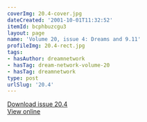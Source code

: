 ```yaml
---
coverImg: 20.4-cover.jpg
dateCreated: '2001-10-01T11:32:52'
itemId: bcphbuzcgu3
layout: page
name: 'Volume 20, issue 4: Dreams and 9.11'
profileImg: 20.4-rect.jpg
tags:
- hasAuthor: dreamnetwork
- hasTag: dream-network-volume-20
- hasTag: dreamnetwork
type: post
urlSlug: '20.4'
---
```

<a href="../files/pdfs/Volume_20/20.4_dreams_and_911.pdf" download="">Download issue 20.4</a><br><a href="../files/pdfs/Volume_20/20.4_dreams_and_911.pdf">View online</a>
